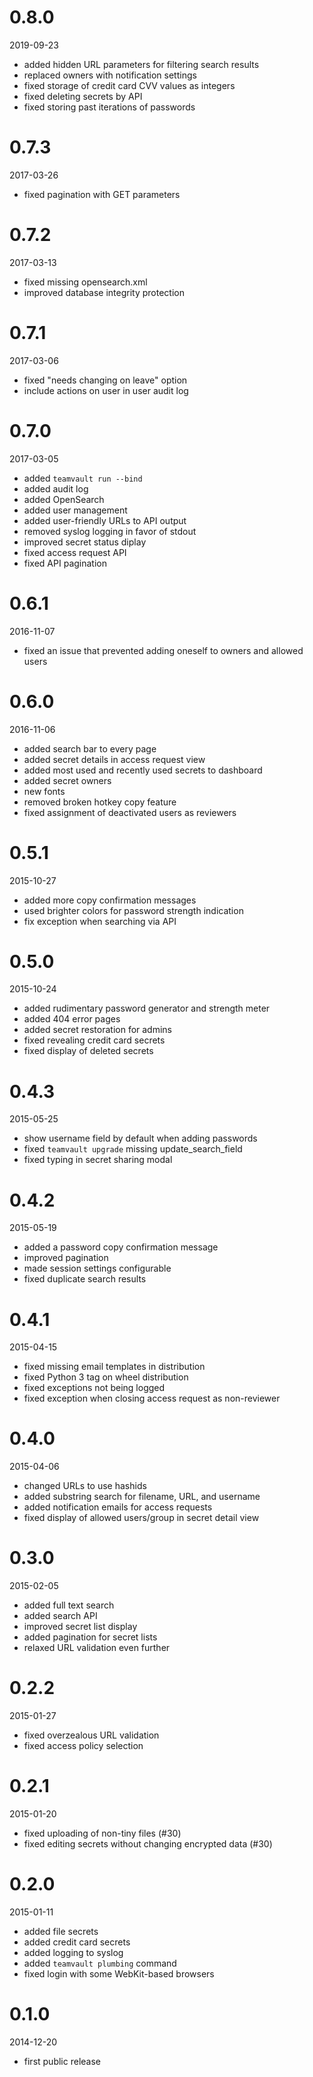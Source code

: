 # 0.8.0

2019-09-23

* added hidden URL parameters for filtering search results
* replaced owners with notification settings
* fixed storage of credit card CVV values as integers
* fixed deleting secrets by API
* fixed storing past iterations of passwords


# 0.7.3

2017-03-26

* fixed pagination with GET parameters


# 0.7.2

2017-03-13

* fixed missing opensearch.xml
* improved database integrity protection


# 0.7.1

2017-03-06

* fixed "needs changing on leave" option
* include actions on user in user audit log


# 0.7.0

2017-03-05

* added `teamvault run --bind`
* added audit log
* added OpenSearch
* added user management
* added user-friendly URLs to API output
* removed syslog logging in favor of stdout
* improved secret status diplay
* fixed access request API
* fixed API pagination


# 0.6.1

2016-11-07

* fixed an issue that prevented adding oneself to owners and allowed users


# 0.6.0

2016-11-06

* added search bar to every page
* added secret details in access request view
* added most used and recently used secrets to dashboard
* added secret owners
* new fonts
* removed broken hotkey copy feature
* fixed assignment of deactivated users as reviewers


# 0.5.1

2015-10-27

* added more copy confirmation messages
* used brighter colors for password strength indication
* fix exception when searching via API


# 0.5.0

2015-10-24

* added rudimentary password generator and strength meter
* added 404 error pages
* added secret restoration for admins
* fixed revealing credit card secrets
* fixed display of deleted secrets


# 0.4.3

2015-05-25

* show username field by default when adding passwords
* fixed `teamvault upgrade` missing update_search_field
* fixed typing in secret sharing modal


# 0.4.2

2015-05-19

* added a password copy confirmation message
* improved pagination
* made session settings configurable
* fixed duplicate search results


# 0.4.1

2015-04-15

* fixed missing email templates in distribution
* fixed Python 3 tag on wheel distribution
* fixed exceptions not being logged
* fixed exception when closing access request as non-reviewer


# 0.4.0

2015-04-06

* changed URLs to use hashids
* added substring search for filename, URL, and username
* added notification emails for access requests
* fixed display of allowed users/group in secret detail view


# 0.3.0

2015-02-05

* added full text search
* added search API
* improved secret list display
* added pagination for secret lists
* relaxed URL validation even further


# 0.2.2

2015-01-27

* fixed overzealous URL validation
* fixed access policy selection


# 0.2.1

2015-01-20

* fixed uploading of non-tiny files (#30)
* fixed editing secrets without changing encrypted data (#30)


# 0.2.0

2015-01-11

* added file secrets
* added credit card secrets
* added logging to syslog
* added `teamvault plumbing` command
* fixed login with some WebKit-based browsers


# 0.1.0

2014-12-20

* first public release
